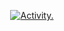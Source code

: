 <p align="center">
  <a href="https://github.com/ashutosh00710/github-readme-activity-graph">
    <img src="https://github-readme-activity-graph.vercel.app/graph?username=Ebonfly&bg_color=1e1e2e&color=cdd6f4&title_color=cba6f7&line=cba6f7&point=cba6f7&hide_border=true" alt="Activity."/>
  </a>
</p>
